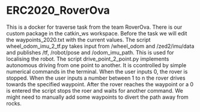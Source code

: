 # ERC2020_RoverOva

This is a docker for traverse task from the team RoverOva.
There is our custom package in the catkin_ws workspace. 
Before the task we will edit the waypoints_2020.txt with the current values.
The script wheel_odom_imu_2_tf.py takes input from /wheel_odom and /zed2/imu/data and publishes /tf, /robot/pose and /odom_imu_path. This is used for localising the robot.
The script drive_point_2_point.py implements autonomous driving from one point to another. It is ccontrolled by simple numerical commands in the terminal. When the user inputs 0, the rover is stopped. When the user inputs a number between 1 to n the rover drives towards the specified waypoint. After the rover reaches the waypoint or a 0 is entered the script stops the roer and waits for another command. We might need to manually add some waypoints to divert the path away from rocks. 
